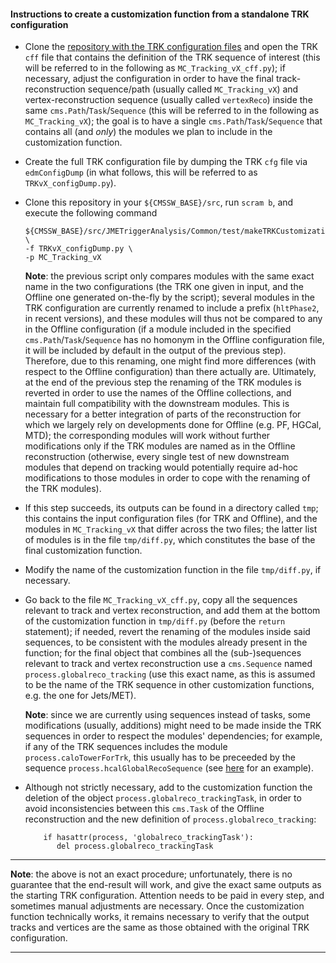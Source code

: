 #### Instructions to create a customization function from a standalone TRK configuration

* Clone the [repository with the TRK configuration files](https://github.com/hevjinyarar/CMS_HLT_Phase2_Tracking)
  and open the TRK `cff` file that contains the definition of the TRK sequence of interest
  (this will be referred to in the following as `MC_Tracking_vX_cff.py`);
  if necessary, adjust the configuration in order to have the final
  track-reconstruction sequence/path (usually called `MC_Tracking_vX`) and vertex-reconstruction sequence (usually called `vertexReco`)
  inside the same `cms.Path`/`Task`/`Sequence` (this will be referred to in the following as `MC_Tracking_vX`);
  the goal is to have a single `cms.Path`/`Task`/`Sequence` that contains
  all (and *only*) the modules we plan to include in the customization function.

* Create the full TRK configuration file by dumping the TRK `cfg` file via `edmConfigDump`
  (in what follows, this will be referred to as `TRKvX_configDump.py`).

* Clone this repository in your `${CMSSW_BASE}/src`, run `scram b`, and execute the following command
  ```
  ${CMSSW_BASE}/src/JMETriggerAnalysis/Common/test/makeTRKCustomizationFunction.sh \
  -f TRKvX_configDump.py \
  -p MC_Tracking_vX
  ```
  **Note**:
  the previous script only compares modules with the same exact name in the two configurations
  (the TRK one given in input, and the Offline one generated on-the-fly by the script);
  several modules in the TRK configuration are currently renamed to include a prefix (`hltPhase2`, in recent versions),
  and these modules will thus not be compared to any in the Offline configuration
  (if a module included in the specified `cms.Path`/`Task`/`Sequence`
  has no homonym in the Offline configuration file,
  it will be included by default in the output of the previous step).
  Therefore, due to this renaming, one might find more differences
  (with respect to the Offline configuration) than there actually are.
  Ultimately, at the end of the previous step
  the renaming of the TRK modules is reverted
  in order to use the names of the Offline collections,
  and maintain full compatibility with the downstream modules.
  This is necessary for a better integration of parts of the reconstruction
  for which we largely rely on developments done for Offline (e.g. PF, HGCal, MTD);
  the corresponding modules will work without further modifications
  only if the TRK modules are named as in the Offline reconstruction
  (otherwise, every single test of new downstream modules that depend on tracking
  would potentially require ad-hoc modifications to those modules
  in order to cope with the renaming of the TRK modules).

* If this step succeeds, its outputs can be found in a directory called `tmp`;
  this contains the input configuration files (for TRK and Offline),
  and the modules in `MC_Tracking_vX` that differ across the two files;
  the latter list of modules is in the file `tmp/diff.py`,
  which constitutes the base of the final customization function.

* Modify the name of the customization function in the file `tmp/diff.py`, if necessary.

* Go back to the file `MC_Tracking_vX_cff.py`,
  copy all the sequences relevant to track and vertex reconstruction,
  and add them at the bottom of the customization function in `tmp/diff.py` (before the `return` statement);
  if needed, revert the renaming of the modules inside said sequences,
  to be consistent with the modules already present in the function;
  for the final object that combines all the (sub-)sequences
  relevant to track and vertex reconstruction
  use a `cms.Sequence` named `process.globalreco_tracking`
  (use this exact name, as this is assumed to be the name of the TRK sequence
  in other customization functions, e.g. the one for Jets/MET).

  **Note**: since we are currently using sequences instead of tasks,
  some modifications (usually, additions) might need to be made inside the TRK sequences
  in order to respect the modules' dependencies; for example,
  if any of the TRK sequences includes the module `process.caloTowerForTrk`,
  this usually has to be preceeded by the sequence `process.hcalGlobalRecoSequence`
  (see [here](https://github.com/missirol/JMETriggerAnalysis/blob/0b0729437e6563838e790d37dabf4707da834ae4/Common/python/hltPhase2_TRKv06.py#L1166) for an example).

* Although not strictly necessary,
  add to the customization function
  the deletion of the object `process.globalreco_trackingTask`,
  in order to avoid inconsistencies between this `cms.Task` of the Offline reconstruction
  and the new definition of `process.globalreco_tracking`:
  ```
      if hasattr(process, 'globalreco_trackingTask'):
         del process.globalreco_trackingTask
  ```

---------

**Note**:
the above is not an exact procedure; unfortunately,
there is no guarantee that the end-result will work,
and give the exact same outputs as the starting TRK configuration.
Attention needs to be paid in every step,
and sometimes manual adjustments are necessary.
Once the customization function technically works,
it remains necessary to verify that the output tracks and vertices
are the same as those obtained with the original TRK configuration.

---------
